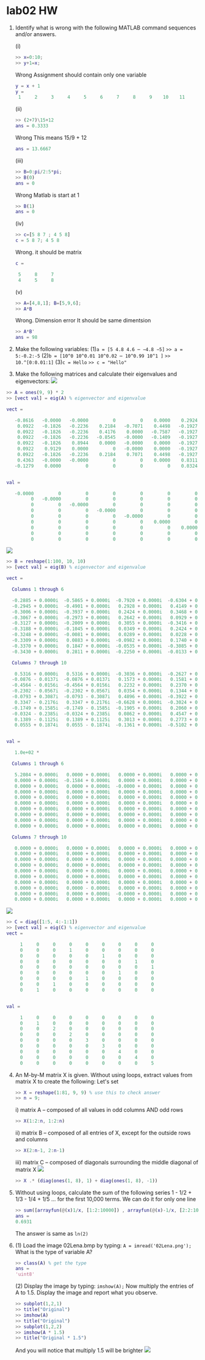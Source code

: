 # lab02 HW
1. Identify what is wrong with the following MATLAB command sequences and/or answers.

    (i)
    ``` matlab
    >> x=0:10;
    >> y+1=x;
    ```
    Wrong
    Assignment should contain only one variable
    ``` matlab
    y = x + 1
    y =
     1     2     3     4     5     6     7     8     9    10    11
     ```
     
     (ii)
     ``` matlab
    >> (2+7)\15+12
    ans = 0.3333
    ```
    Wrong
    This means 15/9 + 12
    ``` matlab
    ans = 13.6667
    ```
    (iii)
    ``` matlab
    >> B=0:pi/2:5*pi;
    >> B(0)
    ans = 0
    ```
    Wrong
    Matlab is start at 1 
    ``` matlab
    >> B(1)
    ans = 0
    ```
    (iv)
    ``` matlab
    >> c=[5 8 7 ; 4 5 8]
    c = 5 8 7; 4 5 8
    ```
    Wrong. it should be matrix
    ``` matlab
    c =

     5     8     7
     4     5     8
     ```
     (v)
     ``` matlab
    >> A=[4,8,1]; B=[5,9,6];
    >> A*B
    ```
    Wrong. Dimension error 
    It should be same dimentsion
    ``` matlab
    >> A*B'
    ans = 98
    ```
2. Make the following variables:
    (1)`a = [5 4.8 4.6 ⋯ −4.8 −5]`
      `>> a = 5:-0.2:-5`
    (2)`b = [10^0 10^0.01 10^0.02 ⋯ 10^0.99 10^1 ]`
      `>> 10.^[0:0.01:1]`
    (3)`c = Hello`
      `>> c = "Hello"`
      
3. Make the following matrices and calculate their eigenvalues and eigenvectors:
![](https://i.imgur.com/b8J0eI7.png)
``` matlab
>> A = ones(9, 9) * 2
>> [vect val] = eig(A) % eigenvector and eigenvalue

vect =

   -0.8616   -0.0000   -0.0000         0         0    0.0000    0.2924   -0.2472    0.3333
    0.0922   -0.1826   -0.2236    0.2184   -0.7071    0.4498   -0.1927   -0.0997    0.3333
    0.0922   -0.1826   -0.2236    0.4176    0.0000   -0.7587   -0.1927   -0.0997    0.3333
    0.0922   -0.1826   -0.2236   -0.8545   -0.0000   -0.1409   -0.1927   -0.0997    0.3333
    0.0922   -0.1826    0.8944    0.0000   -0.0000    0.0000   -0.1927   -0.0997    0.3333
    0.0922    0.9129    0.0000         0   -0.0000    0.0000   -0.1927   -0.0997    0.3333
    0.0922   -0.1826   -0.2236    0.2184    0.7071    0.4498   -0.1927   -0.0997    0.3333
    0.4363   -0.0000   -0.0000         0         0    0.0000    0.8311   -0.0881    0.3333
   -0.1279    0.0000         0         0         0         0    0.0324    0.9335    0.3333


val =

   -0.0000         0         0         0         0         0         0         0         0
         0   -0.0000         0         0         0         0         0         0         0
         0         0   -0.0000         0         0         0         0         0         0
         0         0         0   -0.0000         0         0         0         0         0
         0         0         0         0   -0.0000         0         0         0         0
         0         0         0         0         0    0.0000         0         0         0
         0         0         0         0         0         0    0.0000         0         0
         0         0         0         0         0         0         0    0.0000         0
         0         0         0         0         0         0         0         0   18.0000
```
![](https://i.imgur.com/r3nJwTo.png)
``` matlab
>> B = reshape(1:100, 10, 10)
>> [vect val] = eig(B) % eigenvector and eigenvalue

vect =

  Columns 1 through 6

  -0.2885 + 0.0000i  -0.5865 + 0.0000i  -0.7920 + 0.0000i  -0.6304 + 0.0000i  -0.0851 + 0.3567i  -0.0851 - 0.3567i
  -0.2945 + 0.0000i  -0.4901 + 0.0000i   0.2928 + 0.0000i   0.4149 + 0.0000i   0.1582 - 0.1965i   0.1582 + 0.1965i
  -0.3006 + 0.0000i  -0.3937 + 0.0000i   0.2424 + 0.0000i   0.3468 + 0.0000i  -0.0170 - 0.2215i  -0.0170 + 0.2215i
  -0.3067 + 0.0000i  -0.2973 + 0.0000i   0.2642 + 0.0000i   0.0929 + 0.0000i  -0.0321 + 0.1184i  -0.0321 - 0.1184i
  -0.3127 + 0.0000i  -0.2009 + 0.0000i   0.3055 + 0.0000i  -0.3416 + 0.0000i   0.4356 - 0.2033i   0.4356 + 0.2033i
  -0.3188 + 0.0000i  -0.1045 + 0.0000i   0.0349 + 0.0000i   0.2424 + 0.0000i  -0.5865 + 0.0000i  -0.5865 + 0.0000i
  -0.3248 + 0.0000i  -0.0081 + 0.0000i   0.0289 + 0.0000i   0.0228 + 0.0000i   0.0550 + 0.0225i   0.0550 - 0.0225i
  -0.3309 + 0.0000i   0.0883 + 0.0000i  -0.0982 + 0.0000i   0.1740 + 0.0000i  -0.2021 + 0.1557i  -0.2021 - 0.1557i
  -0.3370 + 0.0000i   0.1847 + 0.0000i  -0.0535 + 0.0000i  -0.3085 + 0.0000i   0.2192 - 0.1614i   0.2192 + 0.1614i
  -0.3430 + 0.0000i   0.2811 + 0.0000i  -0.2250 + 0.0000i  -0.0133 + 0.0000i   0.0547 + 0.1293i   0.0547 - 0.1293i

  Columns 7 through 10

   0.5316 + 0.0000i   0.5316 + 0.0000i  -0.3036 + 0.0000i  -0.2627 + 0.0000i
  -0.0876 - 0.0137i  -0.0876 + 0.0137i   0.1573 + 0.0000i   0.1581 + 0.0000i
  -0.4564 - 0.0156i  -0.4564 + 0.0156i   0.2232 + 0.0000i   0.2370 + 0.0000i
  -0.2302 - 0.0567i  -0.2302 + 0.0567i   0.0354 + 0.0000i   0.1344 + 0.0000i
  -0.0793 + 0.3087i  -0.0793 - 0.3087i   0.4896 + 0.0000i  -0.3922 + 0.0000i
   0.3347 - 0.2176i   0.3347 + 0.2176i  -0.6628 + 0.0000i  -0.3024 + 0.0000i
  -0.1749 + 0.1585i  -0.1749 - 0.1585i  -0.1905 + 0.0000i   0.2060 + 0.0000i
  -0.0324 - 0.2385i  -0.0324 + 0.2385i   0.0862 + 0.0000i   0.4547 + 0.0000i
   0.1389 - 0.1125i   0.1389 + 0.1125i   0.3013 + 0.0000i   0.2773 + 0.0000i
   0.0555 + 0.1874i   0.0555 - 0.1874i  -0.1361 + 0.0000i  -0.5102 + 0.0000i


val =

   1.0e+02 *

  Columns 1 through 6

   5.2084 + 0.0000i   0.0000 + 0.0000i   0.0000 + 0.0000i   0.0000 + 0.0000i   0.0000 + 0.0000i   0.0000 + 0.0000i
   0.0000 + 0.0000i  -0.1584 + 0.0000i   0.0000 + 0.0000i   0.0000 + 0.0000i   0.0000 + 0.0000i   0.0000 + 0.0000i
   0.0000 + 0.0000i   0.0000 + 0.0000i  -0.0000 + 0.0000i   0.0000 + 0.0000i   0.0000 + 0.0000i   0.0000 + 0.0000i
   0.0000 + 0.0000i   0.0000 + 0.0000i   0.0000 + 0.0000i   0.0000 + 0.0000i   0.0000 + 0.0000i   0.0000 + 0.0000i
   0.0000 + 0.0000i   0.0000 + 0.0000i   0.0000 + 0.0000i   0.0000 + 0.0000i  -0.0000 + 0.0000i   0.0000 + 0.0000i
   0.0000 + 0.0000i   0.0000 + 0.0000i   0.0000 + 0.0000i   0.0000 + 0.0000i   0.0000 + 0.0000i  -0.0000 - 0.0000i
   0.0000 + 0.0000i   0.0000 + 0.0000i   0.0000 + 0.0000i   0.0000 + 0.0000i   0.0000 + 0.0000i   0.0000 + 0.0000i
   0.0000 + 0.0000i   0.0000 + 0.0000i   0.0000 + 0.0000i   0.0000 + 0.0000i   0.0000 + 0.0000i   0.0000 + 0.0000i
   0.0000 + 0.0000i   0.0000 + 0.0000i   0.0000 + 0.0000i   0.0000 + 0.0000i   0.0000 + 0.0000i   0.0000 + 0.0000i
   0.0000 + 0.0000i   0.0000 + 0.0000i   0.0000 + 0.0000i   0.0000 + 0.0000i   0.0000 + 0.0000i   0.0000 + 0.0000i

  Columns 7 through 10

   0.0000 + 0.0000i   0.0000 + 0.0000i   0.0000 + 0.0000i   0.0000 + 0.0000i
   0.0000 + 0.0000i   0.0000 + 0.0000i   0.0000 + 0.0000i   0.0000 + 0.0000i
   0.0000 + 0.0000i   0.0000 + 0.0000i   0.0000 + 0.0000i   0.0000 + 0.0000i
   0.0000 + 0.0000i   0.0000 + 0.0000i   0.0000 + 0.0000i   0.0000 + 0.0000i
   0.0000 + 0.0000i   0.0000 + 0.0000i   0.0000 + 0.0000i   0.0000 + 0.0000i
   0.0000 + 0.0000i   0.0000 + 0.0000i   0.0000 + 0.0000i   0.0000 + 0.0000i
   0.0000 + 0.0000i   0.0000 + 0.0000i   0.0000 + 0.0000i   0.0000 + 0.0000i
   0.0000 + 0.0000i   0.0000 - 0.0000i   0.0000 + 0.0000i   0.0000 + 0.0000i
   0.0000 + 0.0000i   0.0000 + 0.0000i  -0.0000 + 0.0000i   0.0000 + 0.0000i
   0.0000 + 0.0000i   0.0000 + 0.0000i   0.0000 + 0.0000i   0.0000 + 0.0000i
```
![](https://i.imgur.com/KTa7Hj7.png)
``` matlab
>> C = diag([1:5, 4:-1:1])
>> [vect val] = eig(C) % eigenvector and eigenvalue
vect =

     1     0     0     0     0     0     0     0     0
     0     0     0     1     0     0     0     0     0
     0     0     0     0     0     1     0     0     0
     0     0     0     0     0     0     0     1     0
     0     0     0     0     0     0     0     0     1
     0     0     0     0     0     0     1     0     0
     0     0     0     0     1     0     0     0     0
     0     0     1     0     0     0     0     0     0
     0     1     0     0     0     0     0     0     0


val =

     1     0     0     0     0     0     0     0     0
     0     1     0     0     0     0     0     0     0
     0     0     2     0     0     0     0     0     0
     0     0     0     2     0     0     0     0     0
     0     0     0     0     3     0     0     0     0
     0     0     0     0     0     3     0     0     0
     0     0     0     0     0     0     4     0     0
     0     0     0     0     0     0     0     4     0
     0     0     0     0     0     0     0     0     5
```
4. An M-by-M matrix X is given. Without using loops, extract values from matrix X to create the following:
Let's set 
    ``` matlab
    >> X = reshape(1:81, 9, 9) % use this to check answer
    >> n = 9;
    ```

    i) matrix A – composed of all values in odd columns AND odd rows
    ``` matlab
    >> X(1:2:n, 1:2:n)
    ```
    ii) matrix B – composed of all entries of X, except for the outside rows and columns
    ``` matlab
    >> X(2:n-1, 2:n-1)
    ```
    iii) matrix C – composed of diagonals surrounding the middle diagonal of matrix X
    ![](https://i.imgur.com/av3V0ai.png)
    ``` matlab
    >> X .* (diag(ones(1, 8), 1) + diag(ones(1, 8), -1))
    ```
5. Without using loops, calculate the sum of the following series
1 - 1/2 + 1/3 - 1/4 + 1/5 ...
for the first 10,000 terms.
    We can do it for only one line
    ``` matlab
    >> sum([arrayfun(@(x)1/x, [1:2:10000]) , arrayfun(@(x)-1/x, [2:2:10000])])
    ans =
    0.6931
    ```
    The answer is same as `ln(2)`
    
6. (1) Load the image 02Lena.bmp by typing:
    `A = imread('02Lena.png');`
    What is the type of variable A?

    ``` matlab
    >> class(A) % get the type
    ans =
    'uint8'
    ```

    (2) Display the image by typing:
    `imshow(A);`
    Now multiply the entries of A to 1.5. Display the image and report what you observe.
    ``` matlab
    >> subplot(1,2,1)
    >> title("Original")
    >> imshow(A)
    >> title("Original")
    >> subplot(1,2,2)
    >> imshow(A * 1.5)
    >> title("Original * 1.5")
    ```
    And you will notice that multiply 1.5 will be brighter
    ![](https://i.imgur.com/bkYiKfH.jpg)